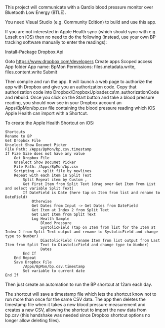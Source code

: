 This project will communicate with a Qardio blood pressure monitor over Bluetooth Low Energy (BTLE).

You need Visual Studio (e.g. Community Edition) to build and use this app.

If you are not interested in Apple Health sync (which should sync with e.g. LoseIt on iOS) then no need to do the following (instead, use your own BP tracking software manually to enter the readings):

Install-Package Dropbox.Api

Goto https://www.dropbox.com/developers
    Create apps
    Scoped access
    App folder
    App name: BpMon
    Permissions: files.metadata.write, files.content.write
    Submit

Then compile and run the app. It will launch a web page to authorize the app with Dropbox and give you an authorization code. Copy that authorization code into Dropbox\DropboxUploader.cs\m_authorizationCode and rebuild.
Once you click on the Start button and take a blood pressure reading, you should now see in your Dropbox account an Apps/BpMon/bp.csv file containing the blood pressure reading which iOS Apple Health can import with a Shortcut.

To create the Apple Health Shortcut on iOS:

    Shortcuts
    Rename to BP
    Get Dropbox File
    Unselect Show Documet Picker
    File Path: /Apps/BpMon/bp.csv.timestamp
    If Fize Size does not have any value
        Get Dropbox File
        Unselect Show Documet Picker
        File Path: /Apps/BpMon/bp.csv
        Scripting -> split file by newlines
        Repeat with each item in Split Text
            Split Repeat item by Custom ,
            Get First Item from Split Text (drag over Get Item From List and select variable Split Text)
            If DateField is Date (here tap on Item from list and rename to DateField)
                Otherwise
                Get Dates from Input -> Get Dates from DateField
                Get Item at Index 2 from Split Text
                Get Last Item from Split Text
                Log Health Sample
                    Blood Pressure
                    SystolicField (tap on Item from list for the Item at Index 2 from Split Text output and rename to SystolicField and change type to Number)
                    DiastolicField (rename Item from list output from Last Item from Split Text to DiastolicField and change type to Number)
                    Dates
            End If
        End Repeat
        Save Dropbox File
            /Apps/BpMon/bp.csv.timestamp
            Set variable to current date
    End If

Then just create an automation to run the BP shortcut at 12am each day.

The shortcut will save a timestamp file which lets the shortcut know not to run more than once for the same CSV data. The app then deletes the timestamp file when it takes a new blood pressure measurement
and creates a new CSV, allowing the shortcut to import the new data from bp.csv (this handshake was needed since Dropbox shortcut options no longer allow deleting files).
